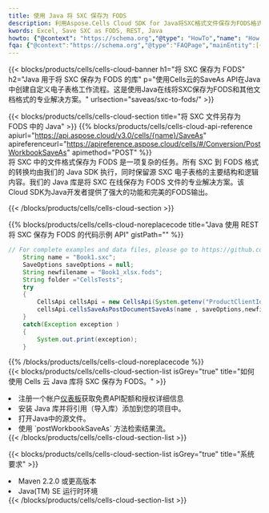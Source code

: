 ```yaml
---
title: 使用 Java 将 SXC 保存为 FODS
description: 利用Aspose.Cells Cloud SDK for Java将SXC格式文件保存为FODS格式文件。
kwords: Excel, Save SXC as FODS, REST, Java
howto: {"@context": "https://schema.org","@type": "HowTo","name": "How to save SXC as FODS using the Cells Cloud Java library.","description": "How to save SXC as FODS using the Cells Cloud Java library.","image": {"@type": "ImageObject"},"url": "/java/saveas/sxc-to-fods/","step": [{ "@type": "HowToStep","name": "How to save SXC as FODS using the Cells Cloud Java library. step 1", "image": {"@type": "ImageObject",},"url": "/java/saveas/sxc-to-fods/","text": "Register an account at <a href='https://dashboard.aspose.cloud/'>Dashboard</a> to get free API quota & authorization details",},{ "@type": "HowToStep","name": "How to save SXC as FODS using the Cells Cloud Java library. step 1", "image": {"@type": "ImageObject",},"url": "/java/saveas/sxc-to-fods/","text": "Install Java library and add the reference (import the library) to your project.",},{ "@type": "HowToStep","name": "How to save SXC as FODS using the Cells Cloud Java library. step 1", "image": {"@type": "ImageObject",},"url": "/java/saveas/sxc-to-fods/","text": "Open the source file in Java.",},{ "@type": "HowToStep","name": "How to save SXC as FODS using the Cells Cloud Java library. step 1", "image": {"@type": "ImageObject",},"url": "/java/saveas/sxc-to-fods/","text": "Use the `postWorkbookSaveAs` method to retrieve the resulting stream.",}, ],"supply": {"@type": "HowToSupply","name": "document"},"tool": [{"@type": "HowToTool","name": "IntelliJ IDEA, Visual Studio Code, Eclipse"},{"@type": "HowToTool","name": "Aspose Cells"}],"totalTime": "PT6M"}
fqa: {"@context":"https://schema.org","@type":"FAQPage","mainEntity":[{"@type":"Question","name":"Why save file as other formats file in C# using REST API?","acceptedAnswer":{"@type":"Answer","text":"Documents are encoded in many ways, and some files may be incompatible with the software you use. To open and read such files, just save them as appropriate file formats.<br/><ol><li>Install .NET SDK and add the reference (import the library) to your project.</li><li>Open the source file in C# using REST API.</li><li>Call the PostWorkbookSaveAsRequest() method, passing an output filename with required extension.</li><li>Get the result of save as a separate file.</li></ol>"}},{"@type":"Question","name":"What file formats can I save as with your C# library?","acceptedAnswer":{"@type":"Answer","text":"We support a variety of file formats for conversion using .NET library, including XLSX, Excel, xls , PDF, CSV, HTML, Markdown, XML, PNG, JPG, TIFF, Json, TXT and many more."}},{"@type":"Question","name":"What is the maximum allowed file size for conversion using this .NET library?","acceptedAnswer":{"@type":"Answer","text":"There are no file size limits for format conversions using .NET library."}}]}
---
```

{{< blocks/products/cells/cells-cloud-banner h1="将 SXC 保存为 FODS" h2="Java 用于将 SXC 保存为 FODS 的库" p="使用Cells云的SaveAs API在Java中创建自定义电子表格工作流程。这是使用Java在线将SXC保存为FODS和其他文档格式的专业解决方案。" urlsection="saveas/sxc-to-fods/" >}}

{{< blocks/products/cells/cells-cloud-section title="将 SXC 文件另存为 FODS 中的 Java" >}}
{{% blocks/products/cells/cells-cloud-api-reference apiurl="https://api.aspose.cloud/v3.0/cells/{name}/SaveAs" apireferenceurl="https://apireference.aspose.cloud/cells/#/Conversion/PostWorkbookSaveAs" apimethod="POST" %}}
<br/>
将 SXC 中的文件格式保存为 FODS 是一项复杂的任务。所有 SXC 到 FODS 格式的转换均由我们的 Java SDK 执行，同时保留源 SXC 电子表格的主要结构和逻辑内容。我们的 Java 库是将 SXC 在线保存为 FODS 文件的专业解决方案。该Cloud SDK为Java开发者提供了强大的功能和完美的FODS输出。

{{< /blocks/products/cells/cells-cloud-section >}}

{{% blocks/products/cells/cells-cloud-noreplacecode title="Java 使用 REST 将 SXC 保存为 FODS 的代码示例 API" gistPath="" %}}
  
```java
// For complete examples and data files, please go to https://github.com/aspose-cells-cloud/aspose-cells-cloud-java/
    String name = "Book1.sxc";
    SaveOptions saveOptions = null;
    String newfilename = "Book1_xlsx.fods";
    String folder ="CellsTests";
    try 
    {
        CellsApi cellsApi = new CellsApi(System.getenv("ProductClientId"), System.getenv("ProductClientSecret"));
        cellsApi.cellsSaveAsPostDocumentSaveAs(name , saveOptions,newfilename,false,false,folder,null,null,null,true);                       
    }
    catch(Exception exception )
    {
        System.out.print(exception);
    }
```
  
{{% /blocks/products/cells/cells-cloud-noreplacecode %}}
<br/>
{{< blocks/products/cells/cells-cloud-section-list isGrey="true" title="如何使用 Cells 云 Java 库将 SXC 保存为 FODS。" >}}
<li>注册一个帐户<a href="https://dashboard.aspose.cloud/">仪表板</a>获取免费API配额和授权详细信息</li>
<li>安装 Java 库并将引用（导入库）添加到您的项目中。</li>
<li>打开Java中的源文件。</li>
<li>使用 `postWorkbookSaveAs` 方法检索结果流。</li>
{{< /blocks/products/cells/cells-cloud-section-list >}}

{{< blocks/products/cells/cells-cloud-section-list isGrey="true" title="系统要求" >}}
<li>Maven 2.2.0 或更高版本</li>
<li>Java(TM) SE 运行时环境</li>
{{< /blocks/products/cells/cells-cloud-section-list >}}
